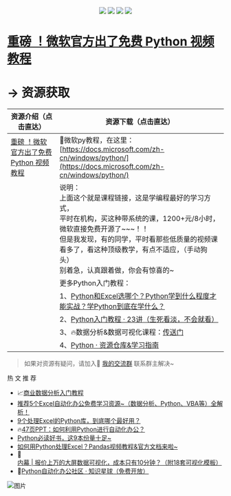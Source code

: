<div align="center">
    <a href="https://github.com/zhaofeng092/python_auto_office"> <img src="https://badgen.net/badge/Github/%E7%A8%8B%E5%BA%8F%E5%91%98?icon=github&color=red"></a>
    <a href="http://t.cn/A6Gkrbzw"> <img src="https://badgen.net/badge/follow/%E5%85%AC%E4%BC%97%E5%8F%B7?icon=rss&color=green"></a>
    <a href="https://space.bilibili.com/259649365"> <img src="https://badgen.net/badge/pick/B%E7%AB%99?icon=dependabot&color=blue"></a>
    <a href="https://mp.weixin.qq.com/s/CadAaJUTUlXmTxJAjFUfPQ"> <img src="https://badgen.net/badge/join/%E4%BA%A4%E6%B5%81%E7%BE%A4?icon=atom&color=yellow"></a>
</div>




# [重磅 ！微软官方出了免费 Python 视频教程](http://mp.weixin.qq.com/s?__biz=MzI2Nzg5MjgyNg==&mid=2247489780&idx=1&sn=ff00b3e4d5fed6edf1aea91425df2071&chksm=eaf6b9c1dd8130d70aba3251e09906232f430e015a7a7307b5a835efef9b62e38885175f482d&token=2042020719&lang=zh_CN#rd)



# → 资源获取



| 资源介绍（点击直达）                                         | 资源下载（点击直达）                                         |
| ------------------------------------------------------------ | ------------------------------------------------------------ |
| [重磅 ！微软官方出了免费 Python 视频教程](http://mp.weixin.qq.com/s?__biz=MzI2Nzg5MjgyNg==&mid=2247489780&idx=1&sn=ff00b3e4d5fed6edf1aea91425df2071&chksm=eaf6b9c1dd8130d70aba3251e09906232f430e015a7a7307b5a835efef9b62e38885175f482d&token=2042020719&lang=zh_CN#rd) | 📱微软py教程，在这里：[https://docs.microsoft.com/zh-cn/windows/python/](https://docs.microsoft.com/zh-cn/windows/python/) |
|                                                              | 说明：<br />上面这个就是课程链接，这是学编程最好的学习方式，<br />平时在机构，买这种带系统的课，1200+元/8小时，微软直接免费开源了~~~！！<br />但是我发现，有的同学，平时看那些低质量的视频课看多了，看这种顶级教学，有点不适应，（手动狗头）<br />别着急，认真跟着做，你会有惊喜的~ |
|                                                              | 更多Python入门教程：                                         |
|                                                              | 1、[Python和Excel选哪个？Python学到什么程度才能实战？学Python到底在学什么？](https://www.bilibili.com/video/BV19X4y1K7TG) |
|                                                              | 2、[Python入门教程 · 23讲（生死看淡，不会就看）](https://www.bilibili.com/video/BV17p4y1i7Vn) |
|                                                              | 3、🔥数据分析&数据可视化课程：[传送门](https://mp.weixin.qq.com/s/rJVy8DLIdqdyjMPY1SHpag) |
|                                                              | 4、[Python · 资源仓库&学习指南](http://mp.weixin.qq.com/s?__biz=MzUzNTc5NjA4NQ==&mid=2247488186&idx=1&sn=7d685fc8669bbf0499e38f32fcb6dcec&chksm=fa8152a0cdf6dbb63a3797e05830293dd155a6321d2105ae4e841492b119e0d6b7186a951924#rd) |


>
>如果对资源有疑问，请加入🚸 [我的交流群](https://mp.weixin.qq.com/s/6cR5fMSCtdI5sJdWiDwhOA) 联系群主解决~




 热 文 推 荐 

- 📈[商业数据分析入门教程](https://mp.weixin.qq.com/s/rJVy8DLIdqdyjMPY1SHpag)
- [推荐5个Excel自动化办公免费学习资源~（数据分析、Python、VBA等）全解析！](https://mp.weixin.qq.com/s/4usm_fybBpIw3K6f6ceMSA)
- [9个处理Excel的Python库，到底哪个最好用？](https://mp.weixin.qq.com/s/wf0jN2TBObKiTrpQSKsyVw)
- 🔥[47页PPT：如何利用Python进行自动化办公？](https://mp.weixin.qq.com/s/k4opXSWsgjBGpu8aUVetSw)
- [Python必读好书，这9本份量十足~](https://mp.weixin.qq.com/s/5YTIsyGj0ut5JA8apddVbQ)
- [如何用Python处理Excel？Pandas视频教程&官方文档来啦~](https://mp.weixin.qq.com/s/v8GdZ1YpVSy-bwRZyo2n1g)
- 🚀[内幕 | 报价上万的大屏数据可视化，成本只有10分钟？（附18套可视化模板）](https://mp.weixin.qq.com/s/vyRPVdtDIKb6lu845BRhFA)
- 🚸[Python自动化办公社区 · 知识星球（免费开放）](https://mp.weixin.qq.com/s/PXNVFNsjAOgCmQ6QGalJPw)


![图片](https://img-blog.csdnimg.cn/img_convert/9f9ea5e5338cbbfda46b8230d5fcf21e.png)